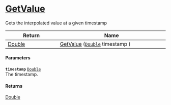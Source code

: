 # [GetValue](./LinearInterpolation--GetValue.md)

Gets the interpolated value at a given timestamp

| Return<div><a href="#"><img width=225></a></div> | Name<div><a href="#"><img width=525></a></div> | 
| --- | --- | 
| [Double](https://docs.microsoft.com/en-us/dotnet/api/System.Double) | [GetValue](./LinearInterpolation--GetValue.md) ([`Double`](https://docs.microsoft.com/en-us/dotnet/api/System.Double) timestamp ) | 


#### Parameters
**`timestamp`**  [`Double`](https://docs.microsoft.com/en-us/dotnet/api/System.Double)<br>The timestamp.
#### Returns
[Double](https://docs.microsoft.com/en-us/dotnet/api/System.Double)<br>
